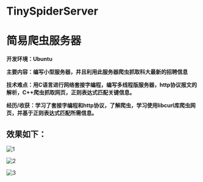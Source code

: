 # TinySpiderServer
# 简易爬虫服务器

**开发环境：Ubuntu**

**主要内容：编写小型服务器，并且利用此服务器爬虫抓取科大最新的招聘信息**

**技术难点：用C语言进行网络套接字编程，编写多线程版服务器，http协议报文的解析，C++爬虫抓取网页，正则表达式匹配关键信息。**

**经历/收获：学习了套接字编程和http协议，了解爬虫，学习使用libcurl库爬虫网页，并基于正则表达式匹配所需信息。**

## 效果如下：

![1](https://github.com/xyandy/TinySpiderServer/blob/master/1.png)

![2](https://github.com/xyandy/TinySpiderServer/blob/master/2.png)

![3](https://github.com/xyandy/TinySpiderServer/blob/master/3.png)
